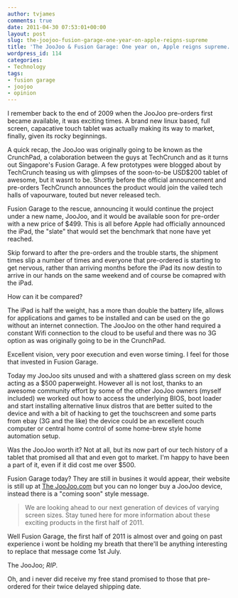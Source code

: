 ```yaml
---
author: tvjames
comments: true
date: 2011-04-30 07:53:01+00:00
layout: post
slug: the-joojoo-fusion-garage-one-year-on-apple-reigns-supreme
title: 'The JooJoo & Fusion Garage: One year on, Apple reigns supreme.'
wordpress_id: 114
categories:
- Technology
tags:
- fusion garage
- joojoo
- opinion
---
```


I remember back to the end of 2009 when the JooJoo pre-orders first became available, it was exciting times. A brand new linux based, full screen, capacative touch tablet was actually making its way to market, finally, given its rocky beginnings.

A quick recap, the JooJoo was originally going to be known as the CrunchPad, a colaboration between the guys at TechCrunch and as it turns out Singapore's Fusion Garage. A few prototypes were blogged about by TechCrunch teasing us with glimpses of the soon-to-be USD$200 tablet of awesome, but it wasnt to be. Shortly before the official announcement and pre-orders TechCrunch announces the product would join the vailed tech halls of vapourware, touted but never released tech.

Fusion Garage to the rescue, announcing it would continue the project under a new name, JooJoo, and it would be available soon for pre-order with a new price of $499. This is all before Apple had officially announced the iPad, the "slate" that would set the benchmark that none have yet reached.

Skip forward to after the pre-orders and the trouble starts, the shipment times slip a number of times and everyone that pre-ordered is starting to get nervous, rather than arriving months before the iPad its now destin to arrive in our hands on the same weekend and of course be comapred with the iPad.

How can it be compared?

The iPad is half the weight, has a more than double the battery life, allows for applications and games to be installed and can be used on the go without an internet connection. The JooJoo on the other hand required a constant Wifi connection to the cloud to be useful and there was no 3G option as was originally going to be in the CrunchPad.

Excellent vision, very poor execution and even worse timing. I feel for those that invested in Fusion Garage.

Today my JooJoo sits unused and with a shattered glass screen on my desk acting as a $500 paperweight. However all is not lost, thanks to an awesome community effort by some of the other JooJoo owners (myself included) we worked out how to access the underlying BIOS, boot loader and start installing alternative linux distros that are better suited to the device and with a bit of hacking to get the touchscreen and some parts from ebay (3G and the like) the device could be an excellent couch computer or central home control of some home-brew style home automation setup.

Was the JooJoo worth it? Not at all, but its now part of our tech history of a tablet that promised all that and even got to market. I'm happy to have been a part of it, even if it did cost me over $500.

Fusion Garage today? They are still in busines it would appear, their website is still up at [The JooJoo.com](https://thejoojoo.com/) but you can no longer buy a JooJoo device, instead there is a "coming soon" style message.

> We are looking ahead to our next generation of devices of varying screen sizes. Stay tuned here for more information about these exciting products in the first half of 2011.

Well Fusion Garage, the first half of 2011 is almost over and going on past experience i wont be holding my breath that there'll be anything interesting to replace that message come 1st July.

The JooJoo; _RIP_.

Oh, and i never did receive my free stand promised to those that pre-ordered for their twice delayed shipping date.

